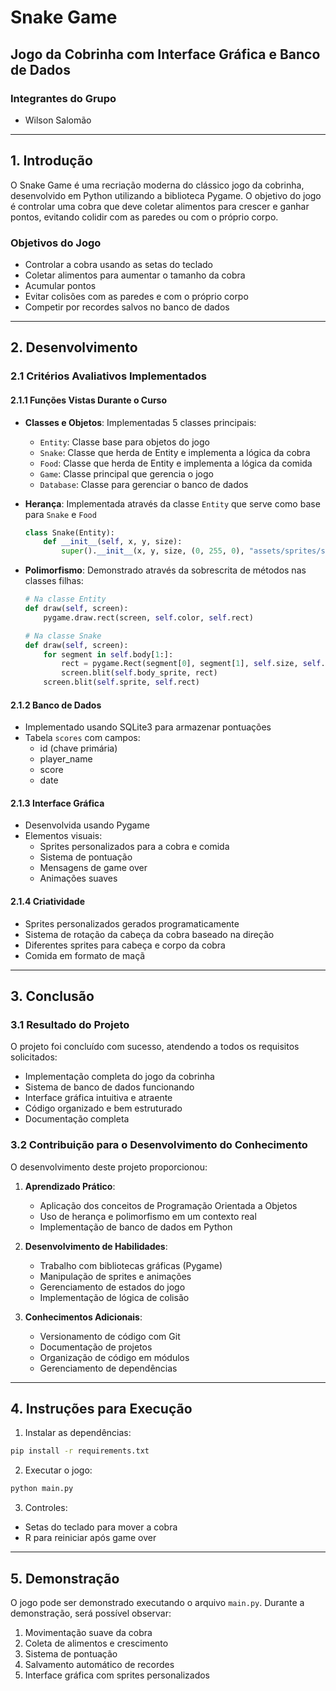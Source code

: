 # Snake Game
## Jogo da Cobrinha com Interface Gráfica e Banco de Dados

### Integrantes do Grupo
- Wilson Salomão

---

## 1. Introdução

O Snake Game é uma recriação moderna do clássico jogo da cobrinha, desenvolvido em Python utilizando a biblioteca Pygame. O objetivo do jogo é controlar uma cobra que deve coletar alimentos para crescer e ganhar pontos, evitando colidir com as paredes ou com o próprio corpo.

### Objetivos do Jogo
- Controlar a cobra usando as setas do teclado
- Coletar alimentos para aumentar o tamanho da cobra
- Acumular pontos
- Evitar colisões com as paredes e com o próprio corpo
- Competir por recordes salvos no banco de dados

---

## 2. Desenvolvimento

### 2.1 Critérios Avaliativos Implementados

#### 2.1.1 Funções Vistas Durante o Curso
- **Classes e Objetos**: Implementadas 5 classes principais:
  - `Entity`: Classe base para objetos do jogo
  - `Snake`: Classe que herda de Entity e implementa a lógica da cobra
  - `Food`: Classe que herda de Entity e implementa a lógica da comida
  - `Game`: Classe principal que gerencia o jogo
  - `Database`: Classe para gerenciar o banco de dados

- **Herança**: Implementada através da classe `Entity` que serve como base para `Snake` e `Food`
  ```python
  class Snake(Entity):
      def __init__(self, x, y, size):
          super().__init__(x, y, size, (0, 255, 0), "assets/sprites/snake_head.png")
  ```

- **Polimorfismo**: Demonstrado através da sobrescrita de métodos nas classes filhas:
  ```python
  # Na classe Entity
  def draw(self, screen):
      pygame.draw.rect(screen, self.color, self.rect)

  # Na classe Snake
  def draw(self, screen):
      for segment in self.body[1:]:
          rect = pygame.Rect(segment[0], segment[1], self.size, self.size)
          screen.blit(self.body_sprite, rect)
      screen.blit(self.sprite, self.rect)
  ```

#### 2.1.2 Banco de Dados
- Implementado usando SQLite3 para armazenar pontuações
- Tabela `scores` com campos:
  - id (chave primária)
  - player_name
  - score
  - date

#### 2.1.3 Interface Gráfica
- Desenvolvida usando Pygame
- Elementos visuais:
  - Sprites personalizados para a cobra e comida
  - Sistema de pontuação
  - Mensagens de game over
  - Animações suaves

#### 2.1.4 Criatividade
- Sprites personalizados gerados programaticamente
- Sistema de rotação da cabeça da cobra baseado na direção
- Diferentes sprites para cabeça e corpo da cobra
- Comida em formato de maçã

---

## 3. Conclusão

### 3.1 Resultado do Projeto
O projeto foi concluído com sucesso, atendendo a todos os requisitos solicitados:
- Implementação completa do jogo da cobrinha
- Sistema de banco de dados funcionando
- Interface gráfica intuitiva e atraente
- Código organizado e bem estruturado
- Documentação completa

### 3.2 Contribuição para o Desenvolvimento do Conhecimento
O desenvolvimento deste projeto proporcionou:
1. **Aprendizado Prático**:
   - Aplicação dos conceitos de Programação Orientada a Objetos
   - Uso de herança e polimorfismo em um contexto real
   - Implementação de banco de dados em Python

2. **Desenvolvimento de Habilidades**:
   - Trabalho com bibliotecas gráficas (Pygame)
   - Manipulação de sprites e animações
   - Gerenciamento de estados do jogo
   - Implementação de lógica de colisão

3. **Conhecimentos Adicionais**:
   - Versionamento de código com Git
   - Documentação de projetos
   - Organização de código em módulos
   - Gerenciamento de dependências

---

## 4. Instruções para Execução

1. Instalar as dependências:
```bash
pip install -r requirements.txt
```

2. Executar o jogo:
```bash
python main.py
```

3. Controles:
- Setas do teclado para mover a cobra
- R para reiniciar após game over

---

## 5. Demonstração

O jogo pode ser demonstrado executando o arquivo `main.py`. Durante a demonstração, será possível observar:
1. Movimentação suave da cobra
2. Coleta de alimentos e crescimento
3. Sistema de pontuação
4. Salvamento automático de recordes
5. Interface gráfica com sprites personalizados 